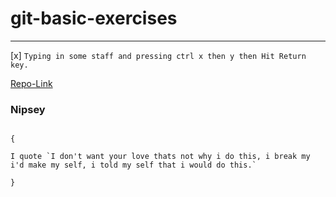 # git-basic-exercises
---


[x] `Typing in some staff and pressing ctrl x then y then Hit Return key.` 

[Repo-Link](https://github.com/Elijahthe3rd/git-basic-exercises) 



### Nipsey

>

```

{

I quote `I don't want your love thats not why i do this, i break my i'd make my self, i told my self that i would do this.`
     
}

```